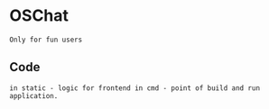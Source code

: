 #  OSChat
 
  `Only for fun users`

## Code

   `in static - logic for frontend
   in cmd - point of build and run 
    application.`
  
